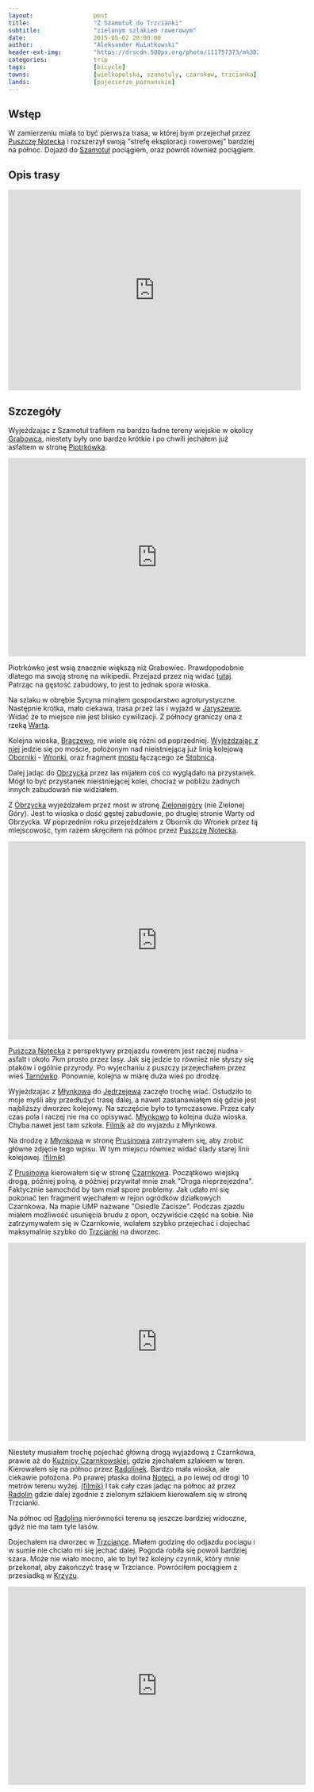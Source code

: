 ```yaml
---
layout:                 post
title:                  "Z Szamotuł do Trzcianki"
subtitle:               "zielonym szlakiem rowerowym"
date:                   2015-05-02 20:00:00
author:                 "Aleksander Kwiatkowski"
header-ext-img:         "https://drscdn.500px.org/photo/111757373/m%3D2048/76b4921e336aac1ba799ff54684fcf00"
categories:             trip
tags:                   [bicycle]
towns:                  [wielkopolska, szamotuly, czarnkow, trzcianka]
lands:                  [pojezierze_poznanskie]
---
```


[wiki-puszcza-notecka]:         https://pl.wikipedia.org/wiki/Puszcza_Notecka
[wiki-szamotuly]:               https://pl.wikipedia.org/wiki/Szamotu%C5%82y
[wiki-piotrkowko]:              https://pl.wikipedia.org/wiki/Piotrk%C3%B3wko_(wojew%C3%B3dztwo_wielkopolskie)
[wiki-jaryszewo]:               https://pl.wikipedia.org/wiki/Jaryszewo
[wiki-warta]:                   https://pl.wikipedia.org/wiki/Warta
[wiki-braczewo]:                https://pl.wikipedia.org/wiki/Br%C4%85czewo
[wiki-oborniki]:                https://pl.wikipedia.org/wiki/Oborniki
[wiki-wronki]:                  https://pl.wikipedia.org/wiki/Wronki
[wiki-zielonagora]:             https://pl.wikipedia.org/wiki/Zielonag%C3%B3ra
[wiki-stobnica]:                https://pl.wikipedia.org/wiki/Stobnica_(wojew%C3%B3dztwo_wielkopolskie)
[wiki-tarnowko]:                https://pl.wikipedia.org/wiki/Tarn%C3%B3wko_(wojew%C3%B3dztwo_wielkopolskie)
[wiki-obrzycko]:                https://pl.wikipedia.org/wiki/Obrzycko
[wiki-mlynkowo]:                https://pl.wikipedia.org/wiki/M%C5%82ynkowo_(powiat_czarnkowsko-trzcianecki)
[wiki-jedrzejewo]:              https://pl.wikipedia.org/wiki/J%C4%99drzejewo_(gmina_Lubasz)
[wiki-czarnkow]:                https://pl.wikipedia.org/wiki/Czarnk%C3%B3w
[wiki-prusinowo]:               https://pl.wikipedia.org/wiki/Prusinowo_(powiat_czarnkowsko-trzcianecki)
[wiki-kuznica-czarnk]:          https://pl.wikipedia.org/wiki/Ku%C5%BAnica_Czarnkowska
[wiki-radolinek]:               https://pl.wikipedia.org/wiki/Radolinek
[wiki-notec]:                   https://pl.wikipedia.org/wiki/Note%C4%87
[wiki-radolin]:                 https://pl.wikipedia.org/wiki/Radolin_(wojew%C3%B3dztwo_wielkopolskie)
[wiki-krzyz]:                   https://pl.wikipedia.org/wiki/Krzy%C5%BC_Wielkopolski
[wiki-trzcianka]:               https://pl.wikipedia.org/wiki/Trzcianka

[ump-grabowiec]:                http://mapa.ump.waw.pl/ump-www/?zoom=14&lat=52.6442&lon=16.58207&layers=B000000FFFFTFF&mlat=52.64503&mlon=16.58208&mbody=Grabowiec

[most-stobnica]:                http://www.oborniki.com.pl/historia/wsie/stobnica-most.php

[vimeo-1]:                      https://vimeo.com/126749638
[vimeo-2]:                      https://vimeo.com/126837026
[vimeo-3]:                      https://vimeo.com/126846030
[vimeo-4]:                      https://vimeo.com/126865029
[vimeo-5]:                      https://vimeo.com/126913457
[vimeo-6]:                      https://vimeo.com/126939901
[vimeo-7]:                      https://vimeo.com/126940266
[vimeo-8]:                      https://vimeo.com/126955487
[vimeo-9]:                      https://vimeo.com/127342600

Wstęp
-----

W zamierzeniu miała to być pierwsza trasa, w której bym przejechał przez [Puszczę Notecką][wiki-puszcza-notecka] i
rozszerzył swoją "strefę eksploracji rowerowej" bardziej na północ. Dojazd do [Szamotuł][wiki-szamotuly] pociągiem,
oraz powrót również pociągiem.

Opis trasy
----------

<iframe height='405' width='590' frameborder='0' allowtransparency='true' scrolling='no' src='https://www.strava.com/activities/296768033/embed/ea331c325326e0f22dea4df45730b0b85b87829f'></iframe>

Szczegóły
---------

Wyjeżdzając z Szamotuł trafiłem na bardzo ładne tereny wiejskie w okolicy [Grabowca][ump-grabowiec], niestety
były one bardzo krótkie i po chwili jechałem już asfaltem w stronę [Piotrkówka][wiki-piotrkowko].

<div class="vimeo"><iframe src='http://player.vimeo.com/video/126749638' width="600" height="400" frameborder="0" webkitAllowFullScreen mozallowfullscreen allowFullScreen> </iframe></div>


Piotrkówko jest wsią znacznie większą niż Grabowiec. Prawdopodobnie dlatego ma swoją stronę na wikipedii. Przejazd przez nią widać
[tutaj][vimeo-2]. Patrząc na gęstość zabudowy, to jest to jednak spora wioska. 

Na szlaku w obrębie Sycyna
minąłem gospodarstwo agroturystyczne. Następnie krótka, mało ciekawa, trasa przez las i wyjazd
w [Jaryszewie][wiki-jaryszewo]. Widać że to miejsce nie jest blisko cywilizacji. Z północy graniczy ona z 
rzeką [Wartą][wiki-warta].

Kolejna wioska, [Brączewo][wiki-braczewo], nie wiele się różni od poprzedniej. [Wyjeżdzając z niej][vimeo-3] jedzie się po moście,
położonym nad nieistniejącą już linią kolejową [Oborniki][wiki-oborniki] - [Wronki][wiki-wronki],
oraz fragment [mostu][most-stobnica] łączącego ze [Stobnicą][wiki-stobnica].

Dalej jadąc do [Obrzycka][wiki-obrzycko] przez las mijałem coś co wyglądało na przystanek. Mógł to być przystanek
nieistniejącej kolei, chociaż w pobliżu żadnych innych zabudowań nie widziałem.

Z [Obrzycka][wiki-obrzycko] wyjeżdzałem przez most w stronę [Zielonejgóry][wiki-zielonagora] (nie Zielonej Góry).
Jest to wioska o dość gęstej zabudowie, po drugiej stronie Warty od Obrzycka. W poprzednim roku przejeżdzałem z Obornik
do Wronek przez tą miejscowośc, tym razem skręciłem na północ przez [Puszczę Notecką][wiki-puszcza-notecka].

<div class="vimeo"><iframe src='http://player.vimeo.com/video/126865029' width="600" height="400" frameborder="0" webkitAllowFullScreen mozallowfullscreen allowFullScreen> </iframe></div>

[Puszcza Notecka][wiki-puszcza-notecka] z perspektywy przejazdu rowerem jest raczej nudna - asfalt i około 7km prosto przez
lasy. Jak się jedzie to również nie słyszy się ptaków i ogólnie przyrody. Po wyjechaniu z puszczy przejechałem przez wieś
[Tarnówko][wiki-tarnowko]. Ponownie, kolejna w miarę duża wieś po drodzę.

Wyjeżdzajac z [Młynkowa][wiki-mlynkowo] do [Jędrzejewa][wiki-jedrzejewo] zaczęło trochę wiać. Ostudziło to moje myśli aby
przedłużyć trasę dalej, a nawet zastanawiałęm się gdzie jest najbliższy dworzec kolejowy. Na szczęście było to tymczasowe. 
Przez cały czas pola i raczej nie ma co opisywać. [Młynkowo][wiki-mlynkowo] to kolejna duża wioska. Chyba nawet jest tam
szkoła. [Filmik][vimeo-5] aż do wyjazdu z Młynkowa. 

Na drodzę z [Młynkowa][wiki-mlynkowo] w stronę [Prusinowa][wiki-prusinowo] zatrzymałem się, aby zrobić główne zdjęcie tego wpisu. 
W tym miejscu równiez widać ślady starej linii kolejowej. [(filmik)][vimeo-6]

Z [Prusinowa][wiki-prusinowo] kierowałem się w stronę [Czarnkowa][wiki-czarnkow]. Początkowo wiejską drogą, później polną, a
później przywitał mnie znak "Droga nieprzejezdna". Faktycznie samochód by tam miał spore problemy. Jak udało mi się pokonać
ten fragment wjechałem w rejon ogródków działkowych Czarnkowa. Na mapie UMP nazwane "Osiedle Zacisze". Podczas zjazdu miałem
możliwość usunięcia brudu z opon, oczywiście część na sobie. Nie zatrzymywałem się w Czarnkowie, wolałem szybko przejechać
i dojechać maksymalnie szybko do [Trzcianki][wiki-trzcianka] na dworzec. 

<div class="vimeo"><iframe src='http://player.vimeo.com/video/126940266' width="600" height="400" frameborder="0" webkitAllowFullScreen mozallowfullscreen allowFullScreen> </iframe></div>

Niestety musiałem trochę pojechać główną drogą wyjazdową z Czarnkowa, prawie aż do [Kuźnicy Czarnkowskiej][wiki-kuznica-czarnk],
gdzie zjechałem szlakiem w teren. Kierowałem się na północ przez [Radolinek][wiki-radolinek]. Bardzo mała wioska, ale
ciekawie położona. Po prawej płaska dolina [Noteci][wiki-notec], a po lewej od drogi 10 metrów terenu wyżej. [(filmik)][vimeo-8] I tak cały czas
jadąc na północ aż przez [Radolin][wiki-radolin] gdzie dalej zgodnie z zielonym szlakiem kierowałem się w stronę Trzcianki.

Na północ od [Radolina][wiki-radolin] nierówności terenu są jeszcze bardziej widoczne, gdyż nie ma tam tyle lasów.

Dojechałem na dworzec w [Trzciance][wiki-trzcianka]. Miałem godzinę do odjazdu pociagu i w sumie nie chciało mi się jechać
dalej. Pogoda robiła się powoli bardziej szara. Może nie wiało mocno, ale to był też kolejny czynnik, który mnie przekonał, aby
zakończyć trasę w Trzciance. Powróciłem pociągiem z przesiadką w [Krzyżu][wiki-krzyz].

<div class="vimeo"><iframe src='http://player.vimeo.com/video/127342600' width="600" height="400" frameborder="0" webkitAllowFullScreen mozallowfullscreen allowFullScreen> </iframe></div>

